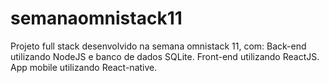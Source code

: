 # semanaomnistack11
Projeto full stack desenvolvido na semana omnistack 11, com:
Back-end utilizando NodeJS e banco de dados SQLite.
Front-end utilizando ReactJS.
App mobile utilizando React-native.
